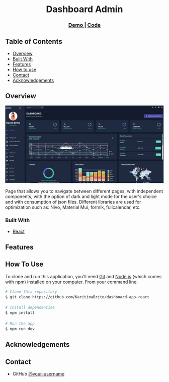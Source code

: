 <h1 align="center">Dashboard Admin</h1>

<div align="center">
  <h3>
    <a target="_blank"  href="https://dashboard-admin-react123.netlify.app/">
      Demo
    </a>
    <span> | </span>
    <a target="_blank" href="https://github.com/KaritinaBrito/dashboard-app-react">
      Code
    </a>
  </h3>
</div>

<!-- TABLE OF CONTENTS -->

## Table of Contents

- [Overview](#overview)
- [Built With](#built-with)
- [Features](#features)
- [How to use](#how-to-use)
- [Contact](#contact)
- [Acknowledgements](#acknowledgements)

<!-- OVERVIEW -->

## Overview

<img src="./public/assets/dashboard-react-desk.png"/>

Page that allows you to navigate between different pages, with independent components, with the option of dark and light mode for the user's choice and with consumption of json files. Different libraries are used for optimization such as: Nivo, Material Mui, formik, fullcalendar, etc.

### Built With

<!-- This section should list any major frameworks that you built your project using. Here are a few examples.-->

- [React](https://reactjs.org/)

## Features

## How To Use

<!-- Example: -->

To clone and run this application, you'll need [Git](https://git-scm.com) and [Node.js](https://nodejs.org/en/download/) (which comes with [npm](http://npmjs.com)) installed on your computer. From your command line:

```bash
# Clone this repository
$ git clone https://github.com/KaritinaBrito/dashboard-app-react

# Install dependencies
$ npm install

# Run the app
$ npm run dev
```

## Acknowledgements

<!-- This section should list any articles or add-ons/plugins that helps you to complete the project. This is optional but it will help you in the future. For example: -->

## Contact

- GitHub [@your-username](https://github.com/KaritinaBrito)
